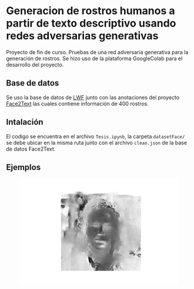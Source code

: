 # Generacion de rostros humanos a partir de texto descriptivo usando redes adversarias generativas 

Proyecto de fin de curso. Pruebas de una red adversaria generativa para la generación de rostros. Se hizo uso de la plataforma GoogleColab para el desarrollo del proyecto.

## Base de datos
Se uso la base de datos de [LWF](http://vis-www.cs.umass.edu/lfw/) junto con las anotaciones del proyecto [Face2Text](https://arxiv.org/abs/1803.03827) las cuales contiene información de 400 rostros.

## Intalación

El codigo se encuentra en el archivo `Tesis.ipynb`, la carpeta `datasetFace/` se debe ubicar en la misma ruta junto con el archivo `clean.json` de la base de datos Face2Text.


## Ejemplos

<p align="center">
<img src="https://github.com/luis201420/SeminarioTesis/blob/master/resultado47.png" alt="Ejemplo de generacion">
</p>